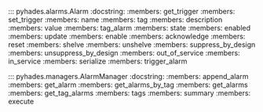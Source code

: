 ::: pyhades.alarms.Alarm
    :docstring:
    :members: get_trigger
    :members: set_trigger
    :members: name
    :members: tag
    :members: description
    :members: value
    :members: tag_alarm
    :members: state
    :members: enabled
    :members: update
    :members: enable
    :members: acknowledge
    :members: reset
    :members: shelve
    :members: unshelve
    :members: suppress_by_design
    :members: unsuppress_by_design
    :members: out_of_service
    :members: in_service
    :members: serialize
    :members: trigger_alarm

::: pyhades.managers.AlarmManager
    :docstring:
    :members: append_alarm
    :members: get_alarm
    :members: get_alarms_by_tag
    :members: get_alarms
    :members: get_tag_alarms
    :members: tags
    :members: summary
    :members: execute